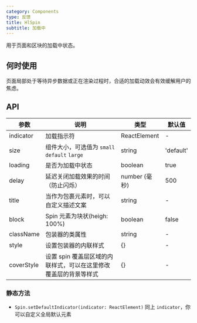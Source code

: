 ```yaml
---
category: Components
type: 反馈
title: HlSpin
subtitle: 加载中
---
```


用于页面和区块的加载中状态。

## 何时使用

页面局部处于等待异步数据或正在渲染过程时，合适的加载动效会有效缓解用户的焦虑。

## API

| 参数 | 说明 | 类型 | 默认值 |
| --- | --- | --- | --- |
| indicator | 加载指示符 | ReactElement | - |
| size | 组件大小，可选值为 `small` `default` `large` | string | 'default' |
| loading | 是否为加载中状态 | boolean | true |
| delay | 延迟关闭加载效果的时间（防止闪烁） | number (毫秒) | 500 |
| title | 当作为包裹元素时，可以自定义描述文案 | string | - |
| block | Spin 元素为块状(heigh: 100%) | boolean | false |
| className | 包装器的类属性 | string | - |
| style | 设置包装器的内联样式 | {} | - |
| coverStyle | 设置 spin 覆盖层区域的内联样式，可以在这里修改覆盖层的背景等样式 | {} | - |

### 静态方法

- `Spin.setDefaultIndicator(indicator: ReactElement)`
  同上 `indicator`，你可以自定义全局默认元素
